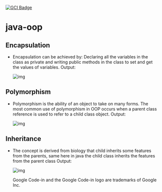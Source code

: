 [![GCI Badge](https://img.shields.io/badge/Google%20Code--in-JBoss%20Community-red?labelColor=2096F3)](https://gitter.im/JBossOutreach/gci)

# java-oop
## Encapsulation
- Encapsulation can be achieved by: Declaring all the variables in the class as private and writing public methods in the class to set and get the values of variables.
Output:

  ![img](https://i.imgur.com/f2KMrIt.png)


## Polymorphism
- Polymorphism is the ability of an object to take on many forms. The most common use of polymorphism in OOP occurs when a parent class reference is used to refer to a child class object.
  Output:
  
  ![img](https://i.imgur.com/aDRUMS4.pngg)
  
## Inheritance
- The concept is derived from biology that child inherits some features from the parents, same here in java the child class inherits the features from the parent class
  Output:
  
  ![img](https://i.imgur.com/wqFAdNR.png)
  
  Google Code-in and the Google Code-in logo are trademarks of Google Inc.
